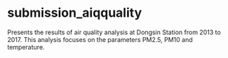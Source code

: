 # submission_aiqquality
Presents the results of air quality analysis at Dongsin Station from 2013 to 2017. This analysis focuses on the parameters PM2.5, PM10 and temperature.
